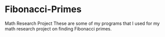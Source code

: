 # Fibonacci-Primes
Math Research Project
These are some of my programs that I used for my math research project on finding Fibonacci primes. 
